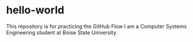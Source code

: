 # hello-world
This repository is for practicing the GitHub Flow
I am a Computer Systems Engineering student at Boise State University.
